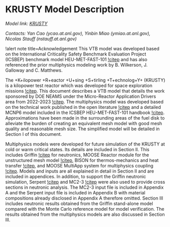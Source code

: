# KRUSTY Model Description

*Model link: [KRUSTY](https://github.com/idaholab/virtual_test_bed/microreactors/KRUSTY)*

*Contacts: Yan Cao (ycao.at.anl.gov), Yinbin Miao (ymiao.at.anl.gov), Nicolas Stauff (nstauff.at.anl.gov)*

!alert note title=Acknowledgement
This VTB model was developed based on the International Criticality Safety Benchmark Evaluation Project (ICSBEP) benchmark model HEU-MET-FAST-101 [!citep](Smith2019) and has also referenced the prior multiphysics modeling work by B. Wilkerson, J. Galloway and C. Matthews.

The +K+ilopower +R+eactor +U+sing +S+tirling +T+echnolog+Y+ (KRUSTY) is a kilopower test reactor which was developed for space exploration missions [!citep](Mcclure2020_1). This document describes a VTB model that details the work sponsored by DOE NEAMS under the Micro-Reactor Application Drivers area from 2022-2023 [!citep](Stauff2022,Stauff2023,Cao2024). The multiphysics model was developed based on the technical work published in the open literature [!citep](Poston2020_1,Poston2020_2,Poston2020_3,Mcclure2020_2,Sanchez2020,Grove2020) and a detailed MCNP6 model included in the ICSBEP HEU-MET-FAST-101 handbook [!citep](Smith2019). Approximations have been made in the surrounding areas of the fuel disk to alleviate the burden of creating an equivalent mesh model with good mesh quality and reasonable mesh size. The simplified model will be detailed in Section I of this document.

Multiphysics models were developed for future simulation of the KRUSTY at cold or warm critical states. Its details are included in Section II. This includes Griffin [!citep](Lee2021) for neutronics, MOOSE Reactor module for the unstructured mesh model [!citep](Shemon2023), BISON for thermos-mechanics and heat transfer [!citep](Williamson2021), and MOOSE MultiApp system for multiphysics coupling [!citep](Gaston2015). Models and inputs are all explained in detail in Section II and are included in appendices. In addition, to support the Griffin neutronic simulation, Serpent [!citep](Leppanen2015) and MC2-3 [!citep](Lee2017) were also used to provide cross sections in neutronic analysis. The MC2-3 input file is included in Appendix A and the Serpent input file is included in Appendix B with material compositions already disclosed in Appendix A therefore omitted. Section III includes neutronic results obtained from the Griffin stand-alone model compared with the Monte Carlo reference model for model verification. The results obtained from the multiphysics models are also discussed in Section III.

